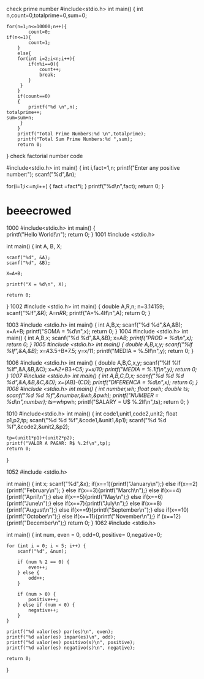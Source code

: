 check prime number
#include<stdio.h>
int main()
{
    int n,count=0,totalprime=0,sum=0;

    for(n=1;n<=10000;n++){
            count=0;
    if(n<=1){
            count=1;
        }
        else{
        for(int i=2;i<n;i++){
            if(n%i==0){
                count++;
                break;
            }
         }
        }
        if(count==0)
        {
            printf("%d \n",n);
    totalprime++;
    sum=sum+n;
         }
        }
        printf("Total Prime Numbers:%d \n",totalprime);
        printf("Total Sum Prime Numbers:%d ",sum);
        return 0;

}
check factorial number code

#include<stdio.h>
int main()
{
  int i,fact=1,n;
  printf("Enter any positive number:");
  scanf("%d",&n);

  for(i=1;i<=n;i++)
  {
      fact =fact*i;
  }
  printf("%d\n",fact);
  return 0;
}



# beeecrowed
1000
#include<stdio.h>
int main()
{  
    printf("Hello World!\n");
    return 0;
}
1001
#include <stdio.h>
 
int main() { 
    int A, B, X;

    scanf("%d", &A);
    scanf("%d", &B);

    X=A+B;

    printf("X = %d\n", X);

    return 0;
}
1002
#include <stdio.h>
int main()
{
    double A,R,n;
    n=3.14159;
    scanf("%lf",&R);
    A=n*R*R;
    printf("A=%.4lf\n",A);
    return 0;
}

1003
#include <stdio.h>
int main()
{
    int A,B,x;
    scanf("%d %d",&A,&B);
    x=A+B;
    printf("SOMA = %d\n",x);
    return 0;
}
1004
#include <stdio.h>
int main()
{
    int A,B,x;
    scanf("%d %d",&A,&B);
    x=A*B;
    printf("PROD = %d\n",x);
    return 0;
}
1005
#include <stdio.h>
int main()
{
    double A,B,x,y;
    scanf("%lf %lf",&A,&B);
    x=A*3.5+B*7.5;
    y=x/11;
    printf("MEDIA = %.5lf\n",y);
    return 0;
}

1006
#include <stdio.h>
int main()
{
    double A,B,C,x,y;
    scanf("%lf %lf %lf",&A,&B,&C);
    x=A*2+B*3+C*5;
    y=x/10;
    printf("MEDIA = %.1lf\n",y);
    return 0;
}
1007
#include <stdio.h>
int main()
{
    int A,B,C,D,x;
    scanf("%d %d %d %d",&A,&B,&C,&D);
    x=(A*B)-(C*D);
    printf("DIFERENCA = %d\n",x);
    return 0;
}
1008
#include <stdio.h>
int main()
{
    int number,wh;
    float pwh;
    double ts;
    scanf("%d %d %f",&number,&wh,&pwh);
    printf("NUMBER = %d\n",number);
    ts=wh*pwh;
    printf("SALARY = U$ %.2lf\n",ts);
    return 0;
}

1010
#include<stdio.h>
int main()
{
    int code1,unit1,code2,unit2;
    float p1,p2,tp;
    scanf("%d %d %f",&code1,&unit1,&p1);
    scanf("%d %d %f",&code2,&unit2,&p2);

    tp=(unit1*p1)+(unit2*p2);
    printf("VALOR A PAGAR: R$ %.2f\n",tp);
    return 0;
}

1052
#include <stdio.h>

int main()
{
    int x;
    scanf("%d",&x);
    if(x==1){printf("January\n");}
    else if(x==2){printf("February\n"); }
    else if(x==3){printf("March\n");}
    else if(x==4){printf("April\n");}
    else if(x==5){printf("May\n");}
    else if(x==6){printf("June\n");}
    else if(x==7){printf("July\n");}
    else if(x==8){printf("August\n");}
    else if(x==9){printf("September\n");}
    else if(x==10){printf("October\n");}
    else if(x==11){printf("November\n");}
    if (x==12){printf("December\n");}
    return 0;
}
1062
#include <stdio.h>

int main() {
    int num, even = 0, odd=0, positive= 0,negative=0;

    for (int i = 0; i < 5; i++) {
        scanf("%d", &num);

        if (num % 2 == 0) {
            even++;
        } else {
            odd++;
        }

        if (num > 0) {
            positive++;
        } else if (num < 0) {
            negative++;
        }
    }

    printf("%d valor(es) par(es)\n", even);
    printf("%d valor(es) impar(es)\n", odd);
    printf("%d valor(es) positivo(s)\n", positive);
    printf("%d valor(es) negativo(s)\n", negative);

    return 0;
}
